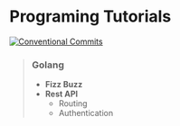# Programing Tutorials
[![Conventional Commits](https://img.shields.io/badge/Conventional%20Commits-1.0.0-yellow.svg)](https://conventionalcommits.org)
>
> ### Golang
>
> - **Fizz Buzz**
> - **Rest API**
>   - Routing
>   - Authentication
